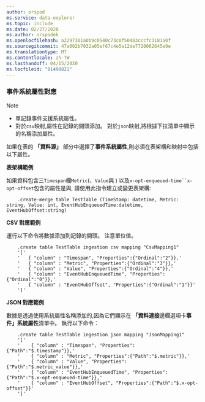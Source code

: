 ```yaml
---
author: orspod
ms.service: data-explorer
ms.topic: include
ms.date: 02/27/2020
ms.author: orspodek
ms.openlocfilehash: a2297301a0b9c0540c73c0f50483cccfc3181a0f
ms.sourcegitcommit: 47a002b7032a05ef67c4e5e12de7720062645e9e
ms.translationtype: MT
ms.contentlocale: zh-TW
ms.lasthandoff: 04/15/2020
ms.locfileid: "81498821"
---
```

### <a name="event-system-properties-mapping"></a>事件系統屬性對應

> [!Note]
> * 單記錄事件支援系統屬性。
> * 對於`csv`映射,屬性在記錄的開頭添加。 對於`json`映射,將根據下拉清單中顯示的名稱添加屬性。

如果在表的 **「資料源」** 部分中選擇了**事件系統屬性**,則必須在表架構和映射中包括以下屬性。

**表架構範例**

如果資料包含三`Timespan`欄`Metric`(、`Value`與 ) 以及`x-opt-enqueued-time``x-opt-offset`包含的屬性是與, 請使用此指令建立或變更表架構:

```kusto
    .create-merge table TestTable (TimeStamp: datetime, Metric: string, Value: int, EventHubEnqueuedTime:datetime, EventHubOffset:string)
```

**CSV 對應範例**

運行以下命令將數據添加到記錄的開頭。 注意單位值。

```kusto
    .create table TestTable ingestion csv mapping "CsvMapping1"
    '['
    '   { "column" : "Timespan", "Properties":{"Ordinal":"2"}},'
    '   { "column" : "Metric", "Properties":{"Ordinal":"3"}},'
    '   { "column" : "Value", "Properties":{"Ordinal":"4"}},'
    '   { "column" : "EventHubEnqueuedTime", "Properties":{"Ordinal":"0"}},'
    '   { "column" : "EventHubOffset", "Properties":{"Ordinal":"1"}}'
    ']'
```
 
**JSON 對應範例**

數據是透過使用系統屬性名稱添加的,因為它們顯示在 **「資料連接**邊欄選項卡**事件」系統屬性**清單中。 執行以下命令：

```kusto
    .create table TestTable ingestion json mapping "JsonMapping1"
    '['
    '    { "column" : "Timespan", "Properties":{"Path":"$.timestamp"}},'
    '    { "column" : "Metric", "Properties":{"Path":"$.metric"}},'
    '    { "column" : "Value", "Properties":{"Path":"$.metric_value"}},'
    '    { "column" : "EventHubEnqueuedTime", "Properties":{"Path":"$.x-opt-enqueued-time"}},'
    '    { "column" : "EventHubOffset", "Properties":{"Path":"$.x-opt-offset"}}'
    ']'
```
